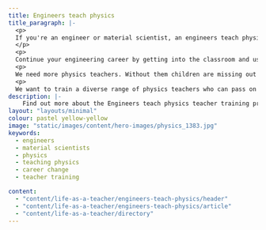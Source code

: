 ```yaml
---
title: Engineers teach physics
title_paragraph: |-
  <p>
  If you're an engineer or material scientist, an engineers teach physics initial teacher training course could be a great start to your teaching journey.
  </p>
  <p>
  Continue your engineering career by getting into the classroom and use your skills and passion to inspire the next generation.
  <p>
  We need more physics teachers. Without them children are missing out on the opportunity to develop their understanding of the world around them. Engineers bring a unique and innovative perspective into the physics classroom, helping to explain big things to young minds.
  <p> 
  We want to train a diverse range of physics teachers who can pass on their knowledge in exciting and interesting ways to inspire the engineers of the future.</p> 
description: |-
    Find out more about the Engineers teach physics teacher training programme for engineers and material scientists who want to teach physics.
layout: "layouts/minimal"
colour: pastel yellow-yellow
image: "static/images/content/hero-images/physics_1383.jpg"
keywords:
  - engineers
  - material scientists
  - physics
  - teaching physics
  - career change
  - teacher training

content:
  - "content/life-as-a-teacher/engineers-teach-physics/header"
  - "content/life-as-a-teacher/engineers-teach-physics/article"
  - "content/life-as-a-teacher/directory"
---
```


